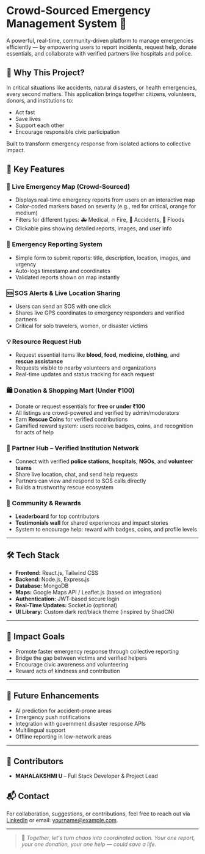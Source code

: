#  Crowd-Sourced Emergency Management System 🚨

A powerful, real-time, community-driven platform to manage emergencies efficiently — by empowering users to report incidents, request help, donate essentials, and collaborate with verified partners like hospitals and police.

## 🧠 Why This Project?

In critical situations like accidents, natural disasters, or health emergencies, every second matters. This application brings together citizens, volunteers, donors, and institutions to:
- Act fast
- Save lives
- Support each other
- Encourage responsible civic participation

Built to transform emergency response from isolated actions to collective impact.


## 🚀 Key Features

### 📍 Live Emergency Map (Crowd-Sourced)
- Displays real-time emergency reports from users on an interactive map
- Color-coded markers based on severity (e.g., red for critical, orange for medium)
- Filters for different types: 🚑 Medical, 🔥 Fire, 🚗 Accidents, 🌊 Floods
- Clickable pins showing detailed reports, images, and user info


### 🚨 Emergency Reporting System
- Simple form to submit reports: title, description, location, images, and urgency
- Auto-logs timestamp and coordinates
- Validated reports shown on map instantly

### 🆘 SOS Alerts & Live Location Sharing
- Users can send an SOS with one click
- Shares live GPS coordinates to emergency responders and verified partners
- Critical for solo travelers, women, or disaster victims

### 💡 Resource Request Hub
- Request essential items like **blood, food, medicine, clothing**, and **rescue assistance**
- Requests visible to nearby volunteers and organizations
- Real-time updates and status tracking for each request

### 🛍️ Donation & Shopping Mart (Under ₹100)
- Donate or request essentials for **free or under ₹100**
- All listings are crowd-powered and verified by admin/moderators
- Earn **Rescue Coins** for verified contributions
- Gamified reward system: users receive badges, coins, and recognition for acts of help

### 🤝 Partner Hub – Verified Institution Network
- Connect with verified **police stations**, **hospitals**, **NGOs**, and **volunteer teams**
- Share live location, chat, and send help requests
- Partners can view and respond to SOS calls directly
- Builds a trustworthy rescue ecosystem

### 🧠 Community & Rewards
- **Leaderboard** for top contributors
- **Testimonials wall** for shared experiences and impact stories
- System to encourage help: reward with badges, coins, and profile levels

---

## 🛠️ Tech Stack

- **Frontend:** React.js, Tailwind CSS
- **Backend:** Node.js, Express.js
- **Database:** MongoDB
- **Maps:** Google Maps API / Leaflet.js (based on integration)
- **Authentication:** JWT-based secure login
- **Real-Time Updates:** Socket.io (optional)
- **UI Library:** Custom dark red/black theme (inspired by ShadCN)

---

## 🌟 Impact Goals

- Promote faster emergency response through collective reporting
- Bridge the gap between victims and verified helpers
- Encourage civic awareness and volunteering
- Reward acts of kindness and contribution

---

## 🧪 Future Enhancements

- AI prediction for accident-prone areas
- Emergency push notifications
- Integration with government disaster response APIs
- Multilingual support
- Offline reporting in low-network areas

---

## 👥 Contributors

- **MAHALAKSHMI U** – Full Stack Developer & Project Lead 
## 📬 Contact

For collaboration, suggestions, or contributions, feel free to reach out via [LinkedIn](https://www.linkedin.com/in/maha-lakshmi-216492261/) or email: yourname@example.com.

---

> 🚀 *Together, let's turn chaos into coordinated action. Your one report, your one donation, your one help — could save a life.*  
